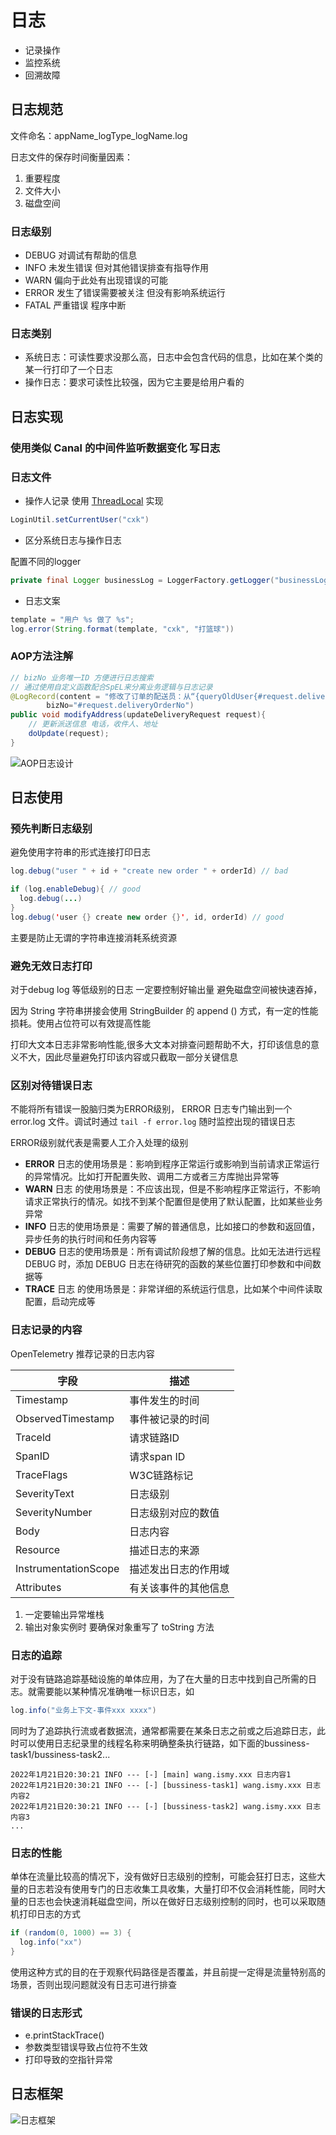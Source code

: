 # 日志

- 记录操作
- 监控系统
- 回溯故障

## 日志规范

文件命名：appName_logType_logName.log

日志文件的保存时间衡量因素：

1. 重要程度
2. 文件大小
3. 磁盘空间

### 日志级别

- DEBUG 对调试有帮助的信息
- INFO 未发生错误 但对其他错误排查有指导作用
- WARN 偏向于此处有出现错误的可能
- ERROR 发生了错误需要被关注 但没有影响系统运行
- FATAL 严重错误 程序中断

### 日志类别

- 系统日志：可读性要求没那么高，日志中会包含代码的信息，比如在某个类的某一行打印了一个日志
- 操作日志：要求可读性比较强，因为它主要是给用户看的

## 日志实现

### 使用类似 Canal 的中间件监听数据变化 写日志

### 日志文件

- 操作人记录 使用 [ThreadLocal](/编程语言/JAVA/JAVA并发编程/并发工具类.md#ThreadLocal) 实现

```java
LoginUtil.setCurrentUser("cxk")
```

- 区分系统日志与操作日志

配置不同的logger

```java
private final Logger businessLog = LoggerFactory.getLogger("businessLog");
```

- 日志文案

```java
template = "用户 %s 做了 %s";
log.error(String.format(template, "cxk", "打篮球"))
```

### AOP方法注解

```java
// bizNo 业务唯一ID 方便进行日志搜索
// 通过使用自定义函数配合SpEL来分离业务逻辑与日志记录
@LogRecord(content = "修改了订单的配送员：从“{queryOldUser{#request.deliveryOrderNo()}}”, 修改到“{deveryUser{#request.userId}}”",
        bizNo="#request.deliveryOrderNo")
public void modifyAddress(updateDeliveryRequest request){
    // 更新派送信息 电话，收件人、地址
    doUpdate(request);
}
```

![AOP日志设计](/assets/20221711756.png)

## 日志使用

### 预先判断日志级别

避免使用字符串的形式连接打印日志

```java
log.debug("user " + id + "create new order " + orderId) // bad

if (log.enableDebug){ // good
  log.debug(...)
}
log.debug('user {} create new order {}', id, orderId) // good
```

主要是防止无谓的字符串连接消耗系统资源

### 避免无效日志打印

对于debug log 等低级别的日志 一定要控制好输出量 避免磁盘空间被快速吞掉，

因为 String 字符串拼接会使用 StringBuilder 的 append () 方式，有一定的性能损耗。使用占位符可以有效提高性能

打印大文本日志非常影响性能,很多大文本对排查问题帮助不大，打印该信息的意义不大，因此尽量避免打印该内容或只截取一部分关键信息

### 区别对待错误日志

不能将所有错误一股脑归类为ERROR级别， ERROR 日志专门输出到一个 error.log 文件。调试时通过 `tail -f error.log` 随时监控出现的错误日志

ERROR级别就代表是需要人工介入处理的级别

- **ERROR** 日志的使用场景是：影响到程序正常运行或影响到当前请求正常运行的异常情况。比如打开配置失败、调用二方或者三方库抛出异常等
- **WARN** 日志 的使用场景是：不应该出现，但是不影响程序正常运行，不影响请求正常执行的情况。如找不到某个配置但是使用了默认配置，比如某些业务异常
- **INFO** 日志的使用场景是：需要了解的普通信息，比如接口的参数和返回值，异步任务的执行时间和任务内容等
- **DEBUG** 日志的使用场景是：所有调试阶段想了解的信息。比如无法进行远程 DEBUG 时，添加 DEBUG 日志在待研究的函数的某些位置打印参数和中间数据等
- **TRACE** 日志 的使用场景是：非常详细的系统运行信息，比如某个中间件读取配置，启动完成等

### 日志记录的内容

OpenTelemetry 推荐记录的日志内容

字段|描述
-|-
Timestamp|事件发生的时间
ObservedTimestamp|事件被记录的时间
Traceld|请求链路ID
SpanID|请求span ID
TraceFlags|W3C链路标记
SeverityText|日志级别
SeverityNumber|日志级别对应的数值
Body|日志内容
Resource|描述日志的来源
InstrumentationScope|描述发出日志的作用域
Attributes|有关该事件的其他信息

1. 一定要输出异常堆栈
2. 输出对象实例时 要确保对象重写了 toString 方法

### 日志的追踪

对于没有链路追踪基础设施的单体应用，为了在大量的日志中找到自己所需的日志。就需要能以某种情况准确唯一标识日志，如

```java
log.info("业务上下文-事件xxx xxxx")
```

同时为了追踪执行流或者数据流，通常都需要在某条日志之前或之后追踪日志，此时可以使用日志纪录里的线程名称来明确整条执行链路，如下面的bussiness-task1/bussiness-task2...

```log
2022年1月21日20:30:21 INFO --- [-] [main] wang.ismy.xxx 日志内容1
2022年1月21日20:30:21 INFO --- [-] [bussiness-task1] wang.ismy.xxx 日志内容2
2022年1月21日20:30:21 INFO --- [-] [bussiness-task2] wang.ismy.xxx 日志内容3
...
```

### 日志的性能

单体在流量比较高的情况下，没有做好日志级别的控制，可能会狂打日志，这些大量的日志若没有使用专门的日志收集工具收集，大量打印不仅会消耗性能，同时大量的日志也会快速消耗磁盘空间，所以在做好日志级别控制的同时，也可以采取随机打印日志的方式

```java
if (random(0, 1000) == 3) {
  log.info("xx")
}
```

使用这种方式的目的在于观察代码路径是否覆盖，并且前提一定得是流量特别高的场景，否则出现问题就没有日志可进行排查

### 错误的日志形式

- e.printStackTrace()
- 参数类型错误导致占位符不生效
- 打印导致的空指针异常

## 日志框架

![日志框架](/assets/屏幕截图%202020-09-19%20114841.png)
